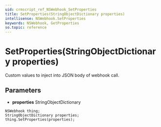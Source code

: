 ```yaml
---
uid: crmscript_ref_NSWebhook_SetProperties
title: SetProperties(StringObjectDictionary properties)
intellisense: NSWebhook.SetProperties
keywords: NSWebhook, GetProperties
so.topic: reference
---
```


# SetProperties(StringObjectDictionary properties)

Custom values to inject into JSON body of webhook call.

## Parameters

* **properties** StringObjectDictionary

```crmscript
NSWebhook thing;
StringObjectDictionary properties;
thing.SetProperties(properties);
```

